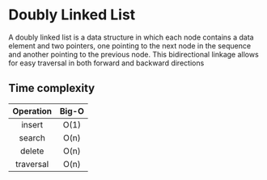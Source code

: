 # Doubly Linked List

A doubly linked list is a data structure in which each node contains a data element and two pointers, one pointing to the next node in the sequence and another pointing to the previous node. This bidirectional linkage allows for easy traversal in both forward and backward directions

## Time complexity
| Operation | Big-O |
| :---: | :---: |
| insert | O(1) |
| search | O(n) |
| delete | O(n) |
| traversal | O(n) |
